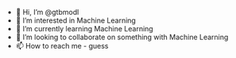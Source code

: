 - 👋 Hi, I’m @gtbmodl
- 👀 I’m interested in Machine Learning
- 🌱 I’m currently learning Machine Learning
- 💞️ I’m looking to collaborate on something with Machine Learning
- 📫 How to reach me - guess

<!---
gtbmodl/gtbmodl is a ✨ special ✨ repository because its `README.md` (this file) appears on your GitHub profile.
You can click the Preview link to take a look at your changes.
--->
